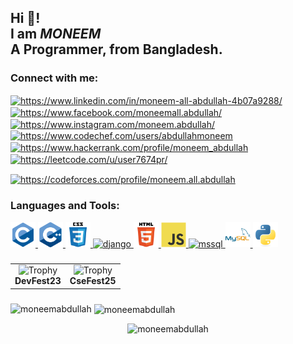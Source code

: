 <h2 align=“left”>Hi 👋!<br> I am <i><b>MONEEM</i></b><br>A Programmer, from Bangladesh.</h2>

<h3 align="left">Connect with me:</h3>
<p align="left">
<a href="https://linkedin.com/in/https://www.linkedin.com/in/moneem-all-abdullah-4b07a9288/" target="blank"><img align="center" src="https://raw.githubusercontent.com/rahuldkjain/github-profile-readme-generator/master/src/images/icons/Social/linked-in-alt.svg" alt="https://www.linkedin.com/in/moneem-all-abdullah-4b07a9288/" height="30" width="40" /></a>
<a href="https://fb.com/https://www.facebook.com/moneemall.abdullah/" target="blank"><img align="center" src="https://raw.githubusercontent.com/rahuldkjain/github-profile-readme-generator/master/src/images/icons/Social/facebook.svg" alt="https://www.facebook.com/moneemall.abdullah/" height="30" width="40" /></a>
<a href="https://instagram.com/https://www.instagram.com/moneem.abdullah/" target="blank"><img align="center" src="https://raw.githubusercontent.com/rahuldkjain/github-profile-readme-generator/master/src/images/icons/Social/instagram.svg" alt="https://www.instagram.com/moneem.abdullah/" height="30" width="40" /></a>
<a href="https://www.codechef.com/users/https://www.codechef.com/users/abdullahmoneem" target="blank"><img align="center" src="https://cdn.jsdelivr.net/npm/simple-icons@3.1.0/icons/codechef.svg" alt="https://www.codechef.com/users/abdullahmoneem" height="30" width="40" /></a>
<a href="https://www.hackerrank.com/https://www.hackerrank.com/profile/moneem_abdullah" target="blank"><img align="center" src="https://raw.githubusercontent.com/rahuldkjain/github-profile-readme-generator/master/src/images/icons/Social/hackerrank.svg" alt="https://www.hackerrank.com/profile/moneem_abdullah" height="30" width="40" /></a>
<a href="https://www.leetcode.com/https://leetcode.com/u/user7674pr/" target="blank"><img align="center" src="https://raw.githubusercontent.com/rahuldkjain/github-profile-readme-generator/master/src/images/icons/Social/leet-code.svg" alt="https://leetcode.com/u/user7674pr/" height="30" width="40" /></a>

<a href="https://codeforces.com/profile/M0N33M.A11" target="blank"><img align="center" src="https://raw.githubusercontent.com/rahuldkjain/github-profile-readme-generator/master/src/images/icons/Social/codeforces.svg" alt="https://codeforces.com/profile/moneem.all.abdullah" height="30" width="40" /></a>
</p>

<h3 align="left">Languages and Tools:</h3>
<p align="left"> <a href="https://www.cprogramming.com/" target="_blank" rel="noreferrer"> <img src="https://raw.githubusercontent.com/devicons/devicon/master/icons/c/c-original.svg" alt="c" width="40" height="40"/> </a> <a href="https://www.w3schools.com/cpp/" target="_blank" rel="noreferrer"> <img src="https://raw.githubusercontent.com/devicons/devicon/master/icons/cplusplus/cplusplus-original.svg" alt="cplusplus" width="40" height="40"/> </a> <a href="https://www.w3schools.com/css/" target="_blank" rel="noreferrer"> <img src="https://raw.githubusercontent.com/devicons/devicon/master/icons/css3/css3-original-wordmark.svg" alt="css3" width="40" height="40"/> </a> <a href="https://www.djangoproject.com/" target="_blank" rel="noreferrer"> <img src="https://cdn.worldvectorlogo.com/logos/django.svg" alt="django" width="40" height="40"/> </a> <a href="https://www.w3.org/html/" target="_blank" rel="noreferrer"> <img src="https://raw.githubusercontent.com/devicons/devicon/master/icons/html5/html5-original-wordmark.svg" alt="html5" width="40" height="40"/> </a> <a href="https://developer.mozilla.org/en-US/docs/Web/JavaScript" target="_blank" rel="noreferrer"> <img src="https://raw.githubusercontent.com/devicons/devicon/master/icons/javascript/javascript-original.svg" alt="javascript" width="40" height="40"/> </a> <a href="https://www.microsoft.com/en-us/sql-server" target="_blank" rel="noreferrer"> <img src="https://www.svgrepo.com/show/303229/microsoft-sql-server-logo.svg" alt="mssql" width="40" height="40"/> </a> <a href="https://www.mysql.com/" target="_blank" rel="noreferrer"> <img src="https://raw.githubusercontent.com/devicons/devicon/master/icons/mysql/mysql-original-wordmark.svg" alt="mysql" width="40" height="40"/> </a> <a href="https://www.python.org" target="_blank" rel="noreferrer"> <img src="https://raw.githubusercontent.com/devicons/devicon/master/icons/python/python-original.svg" alt="python" width="40" height="40"/> </a> </p>

###
<!-- Trophy Row Using Table for GitHub Compatibility -->
<div align="center">
  <table>
    <tr>
      <td align="center">
        <img 
          src="https://cdn-icons-png.flaticon.com/256/2817/2817756.png" 
          width="80px" 
          alt="Trophy" 
        />
        <br/>
        <strong>
          <a href="https://www.linkedin.com/posts/rifat-hossain-6b21741b3_memories-61223-lets-hear-for-2nd-activity-7275246645242445824-Q8KV?utm_source=share&utm_medium=member_desktop&rcm=ACoAADGuEeYByBGel2cuVxArzqhx669ltAfNyXQ" target="_blank" style="text-decoration: none; color: inherit;">
            DevFest23
          </a>
        </strong>
      </td>
      <td align="center">
        <img 
          src="https://cdn-icons-png.flaticon.com/256/2817/2817756.png" 
          width="80px" 
          alt="Trophy" 
        />
        <br/>
        <strong>
          <a href="https://www.linkedin.com/posts/rifat-hossain-6b21741b3_we-are-champions-%E0%A6%B9-%E0%A6%B9-%E0%A6%B6%E0%A6%A8%E0%A6%A8-%E0%A6%86%E0%A6%AE-%E0%A6%AC%E0%A6%B2-activity-7326273970318512128-4a_b?utm_source=share&utm_medium=member_desktop&rcm=ACoAADGuEeYByBGel2cuVxArzqhx669ltAfNyXQ" target="_blank" style="text-decoration: none; color: inherit;">
            CseFest25
          </a>
        </strong>
      </td>
    </tr>
  </table>
</div>

###

<p><img align="left" src="https://github-readme-stats.vercel.app/api/top-langs?username=moneemabdullah&show_icons=true&locale=en&layout=compact" alt="moneemabdullah" /></p>

<p>&nbsp;<img align="center" src="https://github-readme-stats.vercel.app/api?username=moneemabdullah&show_icons=true&locale=en" alt="moneemabdullah" /></p>
<p align="center"> <img src="https://komarev.com/ghpvc/?username=moneemabdullah&label=Profile%20views&color=0e75b6&style=flat" alt="moneemabdullah" /> </p>

